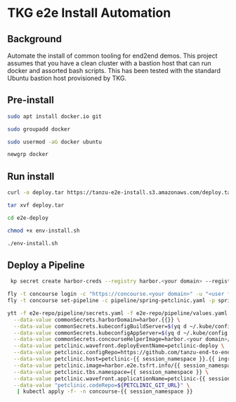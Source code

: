 # TKG e2e Install Automation

## Background
Automate the install of common tooling for end2end demos.  This project assumes that you have a clean cluster with a bastion host that can
run docker and assorted bash scripts.  This has been tested with the standard Ubuntu bastion host provisioned by TKG.


## Pre-install
```bash
sudo apt install docker.io git

sudo groupadd docker

sudo usermod -aG docker ubuntu

newgrp docker 
```

## Run install

```bash
curl -o deploy.tar https://tanzu-e2e-install.s3.amazonaws.com/deploy.tar -vL

tar xvf deploy.tar

cd e2e-deploy

chmod +x env-install.sh

./env-install.sh

```

## Deploy a Pipeline


```bash
 kp secret create harbor-creds --registry harbor.<your domain> --registry-user admin -n petclinic

```

```bash
fly -t concourse login -c "https://concourse.<your domain>" -u "<user from values" -p "<password from values>" 
fly -t concourse set-pipeline -c pipeline/spring-petclinic.yaml -p spring-petclinic 

```



```bash
ytt -f e2e-repo/pipeline/secrets.yaml -f e2e-repo/pipeline/values.yaml \
  --data-value commonSecrets.harborDomain=harbor.{{}} \
  --data-value commonSecrets.kubeconfigBuildServer=$(yq d ~/.kube/config 'clusters[0].cluster.certificate-authority' | yq w - 'clusters[0].cluster.certificate-authority-data' "$(cat /var/run/secrets/kubernetes.io/serviceaccount/ca.crt | base64 -w 0)" | yq r - -j) \
  --data-value commonSecrets.kubeconfigAppServer=$(yq d ~/.kube/config 'clusters[0].cluster.certificate-authority' | yq w - 'clusters[0].cluster.certificate-authority-data' "$(cat /var/run/secrets/kubernetes.io/serviceaccount/ca.crt | base64 -w 0)" | yq r - -j) \
  --data-value commonSecrets.concourseHelperImage=harbor.<your domain>/concourse/concourse-helper \
  --data-value petclinic.wavefront.deployEventName=petclinic-deploy \
  --data-value petclinic.configRepo=https://github.com/tanzu-end-to-end/spring-petclinic-config \
  --data-value petclinic.host=petclinic-{{ session_namespace }}.{{ ingress_domain }} \
  --data-value petclinic.image=harbor.e2e.tsfrt.info/{{ session_namespace }}/spring-petclinic \
  --data-value petclinic.tbs.namespace={{ session_namespace }} \
  --data-value petclinic.wavefront.applicationName=petclinic-{{ session_namespace }} \
  --data-value "petclinic.codeRepo=${PETCLINIC_GIT_URL}" \
   | kubectl apply -f- -n concourse-{{ session_namespace }}

```

